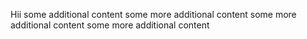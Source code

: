 Hii
some additional content
some more additional content
some more additional content
some more additional content
